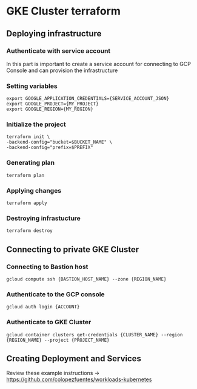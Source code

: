 # GKE Cluster terraform

## Deploying infrastructure

### Authenticate with service account
In this part is important to create a service account for connecting to GCP Console and can provision the infrastructure

### Setting variables

```
export GOOGLE_APPLICATION_CREDENTIALS={SERVICE_ACCOUNT_JSON}
export GOOGLE_PROJECT={MY_PROJECT}
export GOOGLE_REGION={MY_REGION}
```
### Initialize the project

```
terraform init \
-backend-config="bucket=$BUCKET_NAME" \ 
-backend-config="prefix=$PREFIX"
```

### Generating plan

``` 
terraform plan
```

### Applying changes
```
terraform apply
```

### Destroying infrastucture

```
terraform destroy
```

## Connecting to private GKE Cluster

### Connecting to Bastion host

```
gcloud compute ssh {BASTION_HOST_NAME} --zone {REGION_NAME}
```

### Authenticate to the GCP console
```
gcloud auth login {ACCOUNT}
```

### Authenticate to GKE Cluster 

```
gcloud container clusters get-credentials {CLUSTER_NAME} --region {REGION_NAME} --project {PROJECT_NAME}
```
## Creating Deployment and Services

Review these example instructions -> https://github.com/colopezfuentes/workloads-kubernetes


